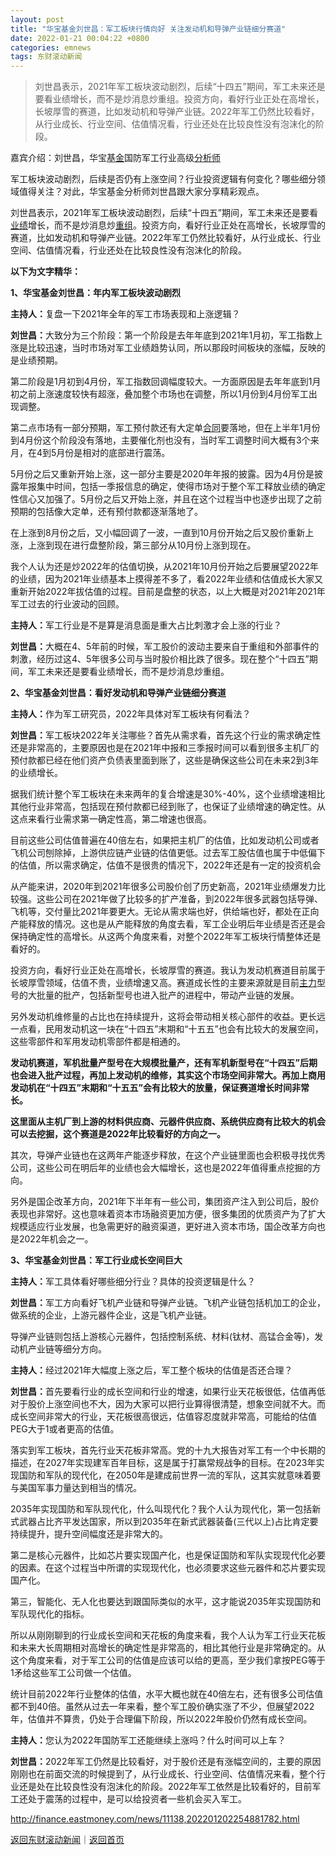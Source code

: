 ```yaml
---
layout: post
title: "华宝基金刘世昌：军工板块行情向好 关注发动机和导弹产业链细分赛道"
date: 2022-01-21 00:04:22 +0800
categories: emnews
tags: 东财滚动新闻
---
```

> 刘世昌表示，2021年军工板块波动剧烈，后续“十四五”期间，军工未来还是要看业绩增长，而不是炒消息炒重组。投资方向，看好行业正处在高增长，长坡厚雪的赛道，比如发动机和导弹产业链。2022年军工仍然比较看好，从行业成长、行业空间、估值情况看，行业还处在比较良性没有泡沫化的阶段。

<p>嘉宾介绍：刘世昌，华宝<span id="Info.3293"><a href="http://data.eastmoney.com/zlsj/" class="infokey">基金</a></span>国防军工行业高级<span id="Info.3224"><a href="http://data.eastmoney.com/invest/invest/default.html" class="infokey">分析师</a></span></p><p>军工板块波动剧烈，后续是否仍有上涨空间？行业投资逻辑有何变化？哪些细分领域值得关注？对此，华宝基金分析师刘世昌跟大家分享精彩观点。</p><p>刘世昌表示，2021年军工板块波动剧烈，后续“十四五”期间，军工未来还是要看<span id="Info.3321"><a href="http://data.eastmoney.com/bbsj/" class="infokey">业绩</a></span>增长，而不是炒消息炒<span id="Info.3271"><a href="http://data.eastmoney.com/bgcz/" class="infokey">重组</a></span>。投资方向，看好行业正处在高增长，长坡厚雪的赛道，比如发动机和导弹产业链。2022年军工仍然比较看好，从行业成长、行业空间、估值情况看，行业还处在比较良性没有泡沫化的阶段。</p><p><strong>以下为文字精华：</strong></p><p><strong>1、</strong><strong>华宝基金刘世昌：年内军工板块波动剧烈</strong></p><p><strong>主持人</strong><strong>：</strong>复盘一下2021年全年的军工市场表现和上涨逻辑？</p><p><strong>刘世昌：</strong>大致分为三个阶段：第一个阶段是去年年底到2021年1月初，军工指数上涨是比较迅速，当时市场对军工业绩趋势认同，所以那段时间板块的涨幅，反映的是业绩预期。</p><p>第二阶段是1月初到4月份，军工指数回调幅度较大。一方面原因是去年年底到1月初之前上涨速度较快有超涨，叠加整个市场也在调整，所以1月份到4月份军工出现调整。</p><p>第二点市场有一部分预期，军工预付款还有大定单<span id="Info.3300"><a href="http://data.eastmoney.com/zdht/" class="infokey">合同</a></span>要落地，但在上半年1月份到4月份这个阶段没有落地，主要催化剂也没有，当时军工调整时间大概有3个来月，在4到5月份是相对的底部进行震荡。</p><p>5月份之后又重新开始上涨，这一部分主要是2020年年报的披露。因为4月份是披露年报集中时间，包括一季报信息的确定，使得市场对于整个军工释放业绩的确定性信心又加强了。5月份之后又开始上涨，并且在这个过程当中也逐步出现了之前预期的包括像大定单，还有预付款都逐渐落地了。</p><p>在上涨到8月份之后，又小幅回调了一波，一直到10月份开始之后又股价重新上涨，上涨到现在进行盘整阶段，第三部分从10月份上涨到现在。</p><p>我个人认为还是炒2022年的估值切换，从2021年10月份开始之后要展望2022年的业绩，因为2021年业绩基本上摸得差不多了，看2022年业绩和估值成长大家又重新开始2022年拔估值的过程。目前是盘整的状态，以上大概是对2021年2021年军工过去的行业波动的回顾。</p><p><strong>主持人：</strong>军工行业是不是算是消息面是重大占比刺激才会上涨的行业？</p><p><strong>刘世昌：</strong>大概在4、5年前的时候，军工股价的波动主要来自于重组和外部事件的刺激，经历过这4、5年很多公司与当时股价相比跌了很多。现在整个“十四五”期间，军工未来还是要看业绩增长，而不是炒消息炒重组。</p><p><strong>2、</strong><strong>华宝基金刘世昌：看好发动机和导弹产业链细分赛道</strong></p><p><strong>主持人：</strong>作为军工研究员，2022年具体对军工板块有何看法？</p><p><strong>刘世昌：</strong>军工板块2022年关注哪些？首先从需求看，首先这个行业的需求确定性还是非常高的，主要原因也是在2021年中报和三季报时间可以看到很多主机厂的预付款都已经在他们资产负债表里面到账了，这些是确保这些公司在未来2到3年的业绩增长。</p><p>据我们统计整个军工板块在未来两年的复合增速是30%-40%，这个业绩增速相比其他行业非常高，包括现在预付款都已经到账了，也保证了业绩增速的确定性。从这点来看行业需求第一确定性高，第二增速也很高。</p><p>目前这些公司估值普遍在40倍左右，如果把主机厂的估值，比如发动机公司或者飞机公司刨除掉，上游供应链产业链的估值更低。过去军工股估值也属于中低偏下的估值，所以需求确定，估值不是很贵的情况下，2022年还是有一定的投资机会</p><p>从产能来讲，2020年到2021年很多公司股价创了历史新高，2021年业绩爆发力比较强。这些公司在2021年做了比较多的扩产准备，到2022年很多武器包括导弹、飞机等，交付量比2021年要更大。无论从需求端也好，供给端也好，都处在正向产能释放的情况。这也是从产能释放的角度去看，军工企业明后年业绩是否还是会保持确定性的高增长。从这两个角度来看，对整个2022年军工板块行情整体还是看好的。</p><p>投资方向，看好行业正处在高增长，长坡厚雪的赛道。我认为发动机赛道目前属于长坡厚雪领域，估值不贵，业绩增速又高。赛道成长性的主要来源就是目前<span id="Info.3291"><a href="http://data.eastmoney.com/zlsj/" class="infokey">主力</a></span>型号的大批量的批产，包括新型号也进入批产的进程中，带动产业链的发展。</p><p>另外发动机维修量的占比也在持续提升，这将会带动相关核心部件的收益。更长远一点看，民用发动机这一块在“十四五”末期和“十五五”也会有比较大的发展空间，这些零部件和军用发动机零部件都是相通的。</p><p><strong>发动机赛道，军机批量产型号在大规模批量产，还有军机新型号在</strong><strong>“</strong><strong>十四五</strong><strong>”</strong><strong>后期也会进入批产过程，再加上发动机的维修，其实这个市场空间非常大。再加上商用发动机在</strong><strong>“</strong><strong>十四五</strong><strong>”</strong><strong>末期和</strong><strong>“</strong><strong>十五五</strong><strong>”</strong><strong>会有比较大的放量，保证赛道增长时间非常长。</strong></p><p><strong>这里面从主机厂到上游的材料供应商、元器件供应商、系统供应商有比较大的机会可以去挖掘，这个赛道是2022年比较看好的方向之一。</strong></p><p>其次，导弹产业链也在这两年产能逐步释放，在这个产业链里面也会积极寻找优秀公司，这些公司在明后年的业绩也会大幅增长，这也是2022年值得重点挖掘的方向。</p><p>另外是国企改革方向，2021年下半年有一些公司，集团资产注入到公司后，股价表现也非常好。这也意味着资本市场融资更加方便，很多集团的优质资产为了扩大规模适应行业发展，也急需更好的融资渠道，更好进入资本市场，国企改革方向也是2022年机会之一。</p><p><strong>3、</strong><strong>华宝基金刘世昌：军工行业成长空间巨大</strong></p><p><strong>主持人：</strong>军工具体看好哪些细分行业？具体的投资逻辑是什么？</p><p><strong>刘世昌：</strong>军工方向看好飞机产业链和导弹产业链。飞机产业链包括机加工的企业，做系统的企业，上游元器件企业，这是飞机产业链。</p><p>导弹产业链则包括上游核心元器件，包括控制系统、材料(钛材、高锰合金等)，发动机产业链等细分方向。</p><p><strong>主持人：</strong>经过2021年大幅度上涨之后，军工整个板块的估值是否还合理？</p><p><strong>刘世昌：</strong>首先要看行业的成长空间和行业的增速，如果行业天花板很低，估值再低对于股价上涨空间也不大，因为大家可以把行业算得很清楚，想象空间就不大。而成长空间非常大的行业，天花板很高很远，估值容忍度就非常高，可能给的估值PEG大于1或者更高的估值。</p><p>落实到军工板块，首先行业天花板非常高。党的十九大报告对军工有一个中长期的描述，在2027年实现建军百年目标，这是属于打赢常规战争的目标。在2023年实现国防和军队的现代化，在2050年是建成前世界一流的军队，这其实就意味着要与美国军事力量达到相当的情况。</p><p>2035年实现国防和军队现代化，什么叫现代化？我个人认为现代化，第一包括新式武器占比齐平发达国家，所以到2035年在新式武器装备(三代以上)占比肯定要持续提升，提升空间幅度还是非常大的。</p><p>第二是核心元器件，比如芯片要实现国产化，也是保证国防和军队实现现代化必要的因素。在这个过程当中所谓的实现现代化，也必须要求这些元器件和芯片要实现国产化。</p><p>第三，智能化、无人化也要达到跟国际类似的水平，这才能说2035年实现国防和军队现代化的指标。</p><p>所以从刚刚聊到的行业成长空间和天花板的角度来看，我个人认为军工行业天花板和未来大长周期相对高增长的确定性是非常高的，相比其他行业是非常确定的。从这个角度来看，对于军工公司的估值是应该可以给的更高，至少我们拿按PEG等于1矛给这些军工公司做一个估值。</p><p>统计目前2022年行业整体的估值，水平大概也就在40倍左右，还有很多公司估值都不到40倍。虽然从过去一年来看，整个军工股价确实涨了不少，但展望2022年，估值并不算贵，仍处于合理偏下阶段，所以2022年股价仍然有成长空间。</p><p><strong>主持人：</strong>您认为2022年国防军工还能继续上涨吗？什么时间可以上车？</p><p><strong>刘世昌：</strong>2022年军工仍然是比较看好，对于股价还是有涨幅空间的，主要的原因刚刚也在前面交流的时候提到了，从行业成长、行业空间、估值情况来看，整个行业还是处在比较良性没有泡沫化的阶段。2022年军工依然是比较看好的，目前军工还处于震荡的过程中，是可以给投资者一些机会买入军工。</p>

<http://finance.eastmoney.com/news/11138,202201202254881782.html>

[返回东财滚动新闻](//finews.withounder.com/emnews/)｜[返回首页](//finews.withounder.com/)